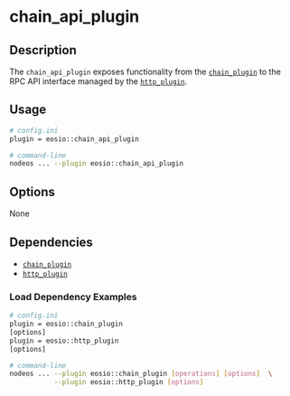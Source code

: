 # chain_api_plugin

## Description

The `chain_api_plugin` exposes functionality from the [`chain_plugin`](../chain_plugin/index.md) to the RPC API interface managed by the [`http_plugin`](../http_plugin/index.md).

## Usage

```sh
# config.ini
plugin = eosio::chain_api_plugin

# command-line
nodeos ... --plugin eosio::chain_api_plugin
```

## Options

None

## Dependencies

* [`chain_plugin`](../chain_plugin/index.md)
* [`http_plugin`](../http_plugin/index.md)

### Load Dependency Examples

```sh
# config.ini
plugin = eosio::chain_plugin
[options]
plugin = eosio::http_plugin
[options]

# command-line
nodeos ... --plugin eosio::chain_plugin [operations] [options]  \
           --plugin eosio::http_plugin [options]
```
